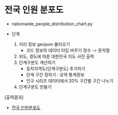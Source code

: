 # 전국 인원 분포도
- nationwide_people_distribution_chart.py

- 단계
    1. 지리 정보 geojson 불러오기
        - 코드 정보의 데이터 타입 바꾸기 정수 -> 문자열
    2. 위도, 경도에 따른 대한민국 지도 사진 출력
    3. 단계구분도 계산하기
        - 등치지역도(단계구분도) 추가하기
        - 단계 구간 정하기 : 요약 통계정보
        - 인구 시리즈 데이터에서 20% 구간별 구간 나누기
    4. 단계구분도 만들기

[출력결과]
- [전국 인원분포도](./img/2-1.png)